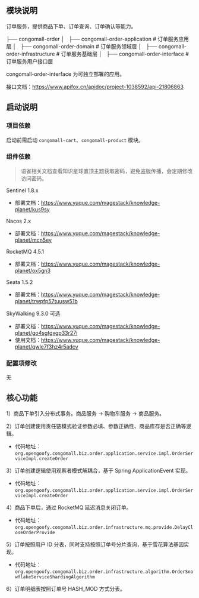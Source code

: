
## 模块说明

订单服务，提供商品下单、订单查询、订单确认等能力。

├── congomall-order
│   ├── congomall-order-application  # 订单服务应用层
│   ├── congomall-order-domain  # 订单服务领域层
│   ├── congomall-order-infrastructure  # 订单服务基础层
│   ├── congomall-order-interface  # 订单服务用户接口层

congomall-order-interface 为可独立部署的应用。

接口文档：https://www.apifox.cn/apidoc/project-1038592/api-21806863

## 启动说明

### 项目依赖

启动前需启动 `congomall-cart`、`congomall-product` 模块。

### 组件依赖

> 语雀相关文档查看知识星球置顶主题获取密码，避免盗版传播，会定期修改访问密码。

Sentinel 1.8.x

- 部署文档：https://www.yuque.com/magestack/knowledge-planet/kus9sy

Nacos 2.x

- 部署文档：https://www.yuque.com/magestack/knowledge-planet/mcn5ey

RocketMQ 4.5.1

- 部署文档：https://www.yuque.com/magestack/knowledge-planet/ox5gn3

Seata 1.5.2

- 部署文档：https://www.yuque.com/magestack/knowledge-planet/trwpfp57tuusw51b

SkyWalking 9.3.0 可选

- 部署文档：https://www.yuque.com/magestack/knowledge-planet/go4sgtgxgp33r27i
- 使用文档：https://www.yuque.com/magestack/knowledge-planet/qwle7f3hz4r5adcv

### 配置项修改

无

## 核心功能

1）商品下单引入分布式事务。商品服务 -> 购物车服务 -> 商品服务。

2）订单创建使用责任链模式验证参数必填、参数正确性、商品库存是否正确等逻辑。

- 代码地址：`org.opengoofy.congomall.biz.order.application.service.impl.OrderServiceImpl.createOrder`

3）订单创建逻辑使用观察者模式解耦合，基于 Spring ApplicationEvent 实现。

- 代码地址：`org.opengoofy.congomall.biz.order.application.service.impl.OrderServiceImpl.createOrder`

4）商品下单后，通过 RocketMQ 延迟消息关闭订单。

- 代码地址：`org.opengoofy.congomall.biz.order.infrastructure.mq.provide.DelayCloseOrderProvide`

5）订单按照用户 ID 分表，同时支持按照订单号分片查询，基于雪花算法基因实现。

- 代码地址：`org.opengoofy.congomall.biz.order.infrastructure.algorithm.OrderSnowflakeServiceShardingAlgorithm`

6）订单明细表按照订单号 HASH_MOD 方式分表。
